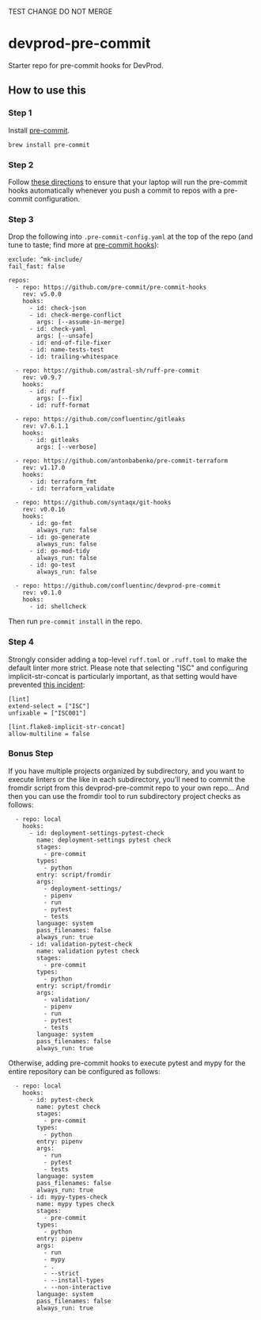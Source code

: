 TEST CHANGE DO NOT MERGE

# devprod-pre-commit

Starter repo for pre-commit hooks for DevProd.

## How to use this

### Step 1

Install [pre-commit](https://pre-commit.com/).

```
brew install pre-commit
```

### Step 2

Follow [these directions](https://pre-commit.com/#automatically-enabling-pre-commit-on-repositories)
to ensure that your laptop will run the pre-commit hooks automatically whenever you
push a commit to repos with a pre-commit configuration.

### Step 3

Drop the following into `.pre-commit-config.yaml` at the top of the repo (and
tune to taste; find more at [pre-commit hooks](https://pre-commit.com/hooks.html)):

```
exclude: ^mk-include/
fail_fast: false

repos:
  - repo: https://github.com/pre-commit/pre-commit-hooks
    rev: v5.0.0
    hooks:
      - id: check-json
      - id: check-merge-conflict
        args: [--assume-in-merge]
      - id: check-yaml
        args: [--unsafe]
      - id: end-of-file-fixer
      - id: name-tests-test
      - id: trailing-whitespace

  - repo: https://github.com/astral-sh/ruff-pre-commit
    rev: v0.9.7
    hooks:
      - id: ruff
        args: [--fix]
      - id: ruff-format

  - repo: https://github.com/confluentinc/gitleaks
    rev: v7.6.1.1
    hooks:
      - id: gitleaks
        args: [--verbose]

  - repo: https://github.com/antonbabenko/pre-commit-terraform
    rev: v1.17.0
    hooks:
      - id: terraform_fmt
      - id: terraform_validate

  - repo: https://github.com/syntaqx/git-hooks
    rev: v0.0.16
    hooks:
      - id: go-fmt
        always_run: false
      - id: go-generate
        always_run: false
      - id: go-mod-tidy
        always_run: false
      - id: go-test
        always_run: false

  - repo: https://github.com/confluentinc/devprod-pre-commit
    rev: v0.1.0
    hooks:
      - id: shellcheck
```

Then run `pre-commit install` in the repo.

### Step 4

Strongly consider adding a top-level `ruff.toml` or `.ruff.toml` to make the
default linter more strict.  Please note that selecting "ISC" and configuring
implicit-str-concat is particularly important, as that setting would have prevented
[this incident](https://confluentinc.atlassian.net/browse/RCCA-24386):

```
[lint]
extend-select = ["ISC"]
unfixable = ["ISC001"]

[lint.flake8-implicit-str-concat]
allow-multiline = false
```

### Bonus Step

If you have multiple projects organized by subdirectory, and you want to
execute linters or the like in each subdirectory, you'll need to commit the
fromdir script from this devprod-pre-commit repo to your own repo... And then
you can use the fromdir tool to run subdirectory project checks as follows:

```
  - repo: local
    hooks:
      - id: deployment-settings-pytest-check
        name: deployment-settings pytest check
        stages:
          - pre-commit
        types:
          - python
        entry: script/fromdir
        args:
          - deployment-settings/
          - pipenv
          - run
          - pytest
          - tests
        language: system
        pass_filenames: false
        always_run: true
      - id: validation-pytest-check
        name: validation pytest check
        stages:
          - pre-commit
        types:
          - python
        entry: script/fromdir
        args:
          - validation/
          - pipenv
          - run
          - pytest
          - tests
        language: system
        pass_filenames: false
        always_run: true
```

Otherwise, adding pre-commit hooks to execute pytest and mypy for the entire
repository can be configured as follows:

```
  - repo: local
    hooks:
      - id: pytest-check
        name: pytest check
        stages:
          - pre-commit
        types:
          - python
        entry: pipenv
        args:
          - run
          - pytest
          - tests
        language: system
        pass_filenames: false
        always_run: true
      - id: mypy-types-check
        name: mypy types check
        stages:
          - pre-commit
        types:
          - python
        entry: pipenv
        args:
          - run
          - mypy
          - .
          - --strict
          - --install-types
          - --non-interactive
        language: system
        pass_filenames: false
        always_run: true
```
